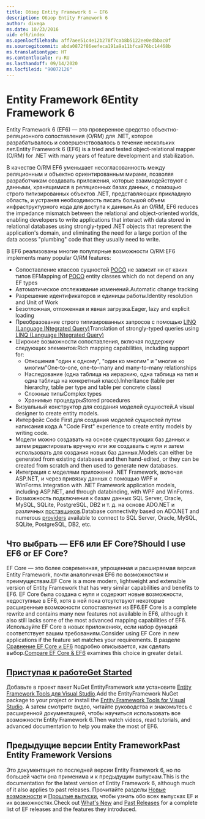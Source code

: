 ```yaml
---
title: Обзор Entity Framework 6 — EF6
description: Обзор Entity Framework 6
author: divega
ms.date: 10/23/2016
uid: ef6/index
ms.openlocfilehash: aff7aee51c4e12b278f7cab8b5122ee0edbbac0f
ms.sourcegitcommit: abda0872f86eefeca191a9a11bfca976bc14468b
ms.translationtype: HT
ms.contentlocale: ru-RU
ms.lasthandoff: 09/14/2020
ms.locfileid: "90072126"
---
```

# <a name="entity-framework-6"></a><span data-ttu-id="253cc-103">Entity Framework 6</span><span class="sxs-lookup"><span data-stu-id="253cc-103">Entity Framework 6</span></span>
<span data-ttu-id="253cc-104">Entity Framework 6 (EF6) — это проверенное средство объектно-реляционного сопоставления (O/RM) для .NET, которое разрабатывалось и совершенствовалось в течение нескольких лет.</span><span class="sxs-lookup"><span data-stu-id="253cc-104">Entity Framework 6 (EF6) is a tried and tested object-relational mapper (O/RM) for .NET with many years of feature development and stabilization.</span></span>

<span data-ttu-id="253cc-105">В качестве O/RM EF6 уменьшает несогласованность между реляционным и объектно ориентированным мирами, позволяя разработчикам создавать приложения, которые взаимодействуют с данными, хранящимися в реляционных базах данных, с помощью строго типизированных объектов .NET, представляющих прикладную область, и устраняя необходимость писать большой объем инфраструктурного кода для доступа к данным.</span><span class="sxs-lookup"><span data-stu-id="253cc-105">As an O/RM, EF6 reduces the impedance mismatch between the relational and object-oriented worlds, enabling developers to write applications that interact with data stored in relational databases using strongly-typed .NET objects that represent the application's domain, and eliminating the need for a large portion of the data access "plumbing" code that they usually need to write.</span></span>

<span data-ttu-id="253cc-106">В EF6 реализованы многие популярные возможности O/RM:</span><span class="sxs-lookup"><span data-stu-id="253cc-106">EF6 implements many popular O/RM features:</span></span>
- <span data-ttu-id="253cc-107">Сопоставление классов сущностей [POCO](xref:ef6/resources/glossary#poco) не зависит ни от каких типов EF</span><span class="sxs-lookup"><span data-stu-id="253cc-107">Mapping of [POCO](xref:ef6/resources/glossary#poco) entity classes which do not depend on any EF types</span></span>
- <span data-ttu-id="253cc-108">Автоматическое отслеживание изменений.</span><span class="sxs-lookup"><span data-stu-id="253cc-108">Automatic change tracking</span></span>
- <span data-ttu-id="253cc-109">Разрешение идентификаторов и единицы работы.</span><span class="sxs-lookup"><span data-stu-id="253cc-109">Identity resolution and Unit of Work</span></span>
- <span data-ttu-id="253cc-110">Безотложная, отложенная и явная загрузка.</span><span class="sxs-lookup"><span data-stu-id="253cc-110">Eager, lazy and explicit loading</span></span>
- <span data-ttu-id="253cc-111">Преобразование строго типизированных запросов с помощью [LINQ (Language INtegrated Query)](https://aka.ms/AA6hsvu)</span><span class="sxs-lookup"><span data-stu-id="253cc-111">Translation of strongly-typed queries using [LINQ (Language INtegrated Query)](https://aka.ms/AA6hsvu)</span></span>
- <span data-ttu-id="253cc-112">Широкие возможности сопоставления, включая поддержку следующих элементов:</span><span class="sxs-lookup"><span data-stu-id="253cc-112">Rich mapping capabilities, including support for:</span></span>
  - <span data-ttu-id="253cc-113">Отношения "один к одному", "один ко многим" и "многие ко многим"</span><span class="sxs-lookup"><span data-stu-id="253cc-113">One-to-one, one-to-many and many-to-many relationships</span></span>
  - <span data-ttu-id="253cc-114">Наследование (одна таблица на иерархию, одна таблица на тип и одна таблица на конкретный класс).</span><span class="sxs-lookup"><span data-stu-id="253cc-114">Inheritance (table per hierarchy, table per type and table per concrete class)</span></span>
  - <span data-ttu-id="253cc-115">Сложные типы</span><span class="sxs-lookup"><span data-stu-id="253cc-115">Complex types</span></span>
  - <span data-ttu-id="253cc-116">Хранимые процедуры</span><span class="sxs-lookup"><span data-stu-id="253cc-116">Stored procedures</span></span>
- <span data-ttu-id="253cc-117">Визуальный конструктор для создания моделей сущностей.</span><span class="sxs-lookup"><span data-stu-id="253cc-117">A visual designer to create entity models.</span></span>
- <span data-ttu-id="253cc-118">Интерфейс Code First для создания моделей сущностей путем написания кода.</span><span class="sxs-lookup"><span data-stu-id="253cc-118">A "Code First" experience to create entity models by writing code.</span></span>
- <span data-ttu-id="253cc-119">Модели можно создавать на основе существующих баз данных и затем редактировать вручную или же создавать с нуля и затем использовать для создания новых баз данных.</span><span class="sxs-lookup"><span data-stu-id="253cc-119">Models can either be generated from existing databases and then hand-edited, or they can be created from scratch and then used to generate new databases.</span></span>
- <span data-ttu-id="253cc-120">Интеграция с моделями приложений .NET Framework, включая ASP.NET, и через привязку данных с помощью WPF и WinForms.</span><span class="sxs-lookup"><span data-stu-id="253cc-120">Integration with .NET Framework application models, including ASP.NET, and through databinding, with WPF and WinForms.</span></span>
- <span data-ttu-id="253cc-121">Возможность подключения к базам данных SQL Server, Oracle, MySQL, SQLite, PostgreSQL, DB2 и т. д. на основе ADO.NET и различных [поставщиков](xref:ef6/fundamentals/providers/index).</span><span class="sxs-lookup"><span data-stu-id="253cc-121">Database connectivity based on ADO.NET and numerous [providers](xref:ef6/fundamentals/providers/index) available to connect to SQL Server, Oracle, MySQL, SQLite, PostgreSQL, DB2, etc.</span></span>

## <a name="should-i-use-ef6-or-ef-core"></a><span data-ttu-id="253cc-122">Что выбрать — EF6 или EF Core?</span><span class="sxs-lookup"><span data-stu-id="253cc-122">Should I use EF6 or EF Core?</span></span>

<span data-ttu-id="253cc-123">EF Core — это более современная, упрощенная и расширяемая версия Entity Framework, почти аналогичная EF6 по возможностям и преимуществам.</span><span class="sxs-lookup"><span data-stu-id="253cc-123">EF Core is a more modern, lightweight and extensible version of Entity Framework that has very similar capabilities and benefits to EF6.</span></span>
<span data-ttu-id="253cc-124">EF Core была создана с нуля и содержит новые возможности, недоступные в EF6, хотя в ней пока отсутствуют некоторые расширенные возможности сопоставления из EF6.</span><span class="sxs-lookup"><span data-stu-id="253cc-124">EF Core is a complete rewrite and contains many new features not available in EF6, although it also still lacks some of the most advanced mapping capabilities of EF6.</span></span>
<span data-ttu-id="253cc-125">Используйте EF Core в новых приложениях, если набор функций соответствует вашим требованиям.</span><span class="sxs-lookup"><span data-stu-id="253cc-125">Consider using EF Core in new applications if the feature set matches your requirements.</span></span>
<span data-ttu-id="253cc-126">В разделе [Сравнение EF Core и EF6](xref:efcore-and-ef6/index) подробно описывается, как сделать выбор.</span><span class="sxs-lookup"><span data-stu-id="253cc-126">[Compare EF Core & EF6](xref:efcore-and-ef6/index) examines this choice in greater detail.</span></span>

## <a name="get-started"></a>[<span data-ttu-id="253cc-127">Приступая к работе</span><span class="sxs-lookup"><span data-stu-id="253cc-127">Get Started</span></span>](xref:ef6/get-started)

<span data-ttu-id="253cc-128">Добавьте в проект пакет NuGet EntityFramework или установите [Entity Framework Tools для Visual Studio](https://aka.ms/AA6i8c5).</span><span class="sxs-lookup"><span data-stu-id="253cc-128">Add the EntityFramework NuGet package to your project or install the [Entity Framework Tools for Visual Studio](https://aka.ms/AA6i8c5).</span></span> <span data-ttu-id="253cc-129">А затем смотрите видео, читайте руководства и знакомьтесь с расширенной документацией, чтобы научиться использовать все возможности Entity Framework 6.</span><span class="sxs-lookup"><span data-stu-id="253cc-129">Then watch videos, read tutorials, and advanced documentation to help you make the most of EF6.</span></span>

## <a name="past-entity-framework-versions"></a><span data-ttu-id="253cc-130">Предыдущие версии Entity Framework</span><span class="sxs-lookup"><span data-stu-id="253cc-130">Past Entity Framework Versions</span></span>

<span data-ttu-id="253cc-131">Это документация по последней версии Entity Framework 6, но по большей части она применима и к предыдущим выпускам.</span><span class="sxs-lookup"><span data-stu-id="253cc-131">This is the documentation for the latest version of Entity Framework 6, although much of it also applies to past releases.</span></span>
<span data-ttu-id="253cc-132">Прочитайте разделы [Новые возможности](xref:ef6/what-is-new/index) и [Прошлые выпуски](xref:ef6/what-is-new/past-releases), чтобы узнать обо всех выпусках EF и их возможностях.</span><span class="sxs-lookup"><span data-stu-id="253cc-132">Check out [What's New](xref:ef6/what-is-new/index) and [Past Releases](xref:ef6/what-is-new/past-releases) for a complete list of EF releases and the features they introduced.</span></span>
